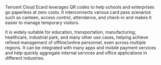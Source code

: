 Tencent Cloud Ecard leverages QR codes to help schools and enterprises go paperless at zero costs. It interconnects various card pass scenarios such as canteen, access control, attendance, and check-in and makes it easier to manage temporary visitors.

It is widely suitable for education, transportation, manufacturing, healthcare, industrial park, and many other use cases, helping achieve refined management of offline/online personnel, even across multiple regions. It can be integrated with many apps and mobile payment services and help quickly aggregate internal services and office applications in different industries.